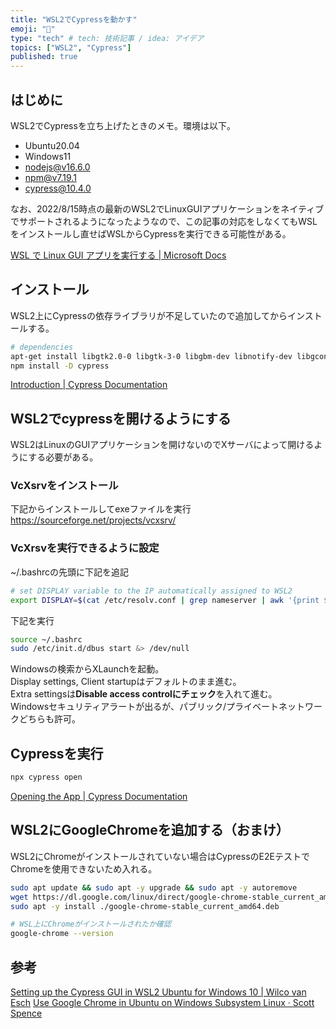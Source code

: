 ```yaml
---
title: "WSL2でCypressを動かす"
emoji: "🔖"
type: "tech" # tech: 技術記事 / idea: アイデア
topics: ["WSL2", "Cypress"]
published: true
---
```


## はじめに

WSL2でCypressを立ち上げたときのメモ。環境は以下。

- Ubuntu20.04
- Windows11
- nodejs@v16.6.0
- npm@v7.19.1
- cypress@10.4.0

なお、2022/8/15時点の最新のWSL2でLinuxGUIアプリケーションをネイティブでサポートされるようになったようなので、この記事の対応をしなくてもWSLをインストールし直せばWSLからCypressを実行できる可能性がある。

[WSL で Linux GUI アプリを実行する | Microsoft Docs](https://docs.microsoft.com/ja-jp/windows/wsl/tutorials/gui-apps)

## インストール

WSL2上にCypressの依存ライブラリが不足していたので追加してからインストールする。

```sh
# dependencies
apt-get install libgtk2.0-0 libgtk-3-0 libgbm-dev libnotify-dev libgconf-2-4 libnss3 libxss1 libasound2 libxtst6 xauth xvfb
npm install -D cypress
```

[Introduction | Cypress Documentation](https://docs.cypress.io/guides/continuous-integration/introduction#Dependencies)

## WSL2でcypressを開けるようにする

WSL2はLinuxのGUIアプリケーションを開けないのでXサーバによって開けるようにする必要がある。  

### VcXsrvをインストール

下記からインストールしてexeファイルを実行
https://sourceforge.net/projects/vcxsrv/

### VcXrsvを実行できるように設定

~/.bashrcの先頭に下記を追記
```sh
# set DISPLAY variable to the IP automatically assigned to WSL2
export DISPLAY=$(cat /etc/resolv.conf | grep nameserver | awk '{print $2; exit;}'):0.0
```

下記を実行
```sh
source ~/.bashrc
sudo /etc/init.d/dbus start &> /dev/null
```

Windowsの検索からXLaunchを起動。  
Display settings, Client startupはデフォルトのまま進む。  
Extra settingsは**Disable access controlにチェック**を入れて進む。  
Windowsセキュリティアラートが出るが、パブリック/プライベートネットワークどちらも許可。  

## Cypressを実行

```sh
npx cypress open
```

[Opening the App | Cypress Documentation](https://docs.cypress.io/guides/getting-started/opening-the-app)

## WSL2にGoogleChromeを追加する（おまけ）

WSL2にChromeがインストールされていない場合はCypressのE2EテストでChromeを使用できないため入れる。

```sh
sudo apt update && sudo apt -y upgrade && sudo apt -y autoremove
wget https://dl.google.com/linux/direct/google-chrome-stable_current_amd64.deb
sudo apt -y install ./google-chrome-stable_current_amd64.deb

# WSL上にChromeがインストールされたか確認
google-chrome --version
```

## 参考
[Setting up the Cypress GUI in WSL2 Ubuntu for Windows 10 | Wilco van Esch](https://wilcovanes.ch/articles/setting-up-the-cypress-gui-in-wsl2-ubuntu-for-windows-10/)
[Use Google Chrome in Ubuntu on Windows Subsystem Linux · Scott Spence](https://scottspence.com/posts/use-chrome-in-ubuntu-wsl)
